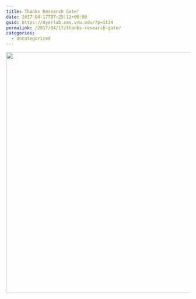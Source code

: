 ```yaml
---
title: Thanks Research Gate!
date: 2017-04-17T07:25:12+00:00
guid: https://dyerlab.ces.vcu.edu/?p=1134
permalink: /2017/04/17/thanks-research-gate/
categories:
  - Uncategorized
---
```

<img class="aligncenter wp-image-1135 size-full" src="http://localhost/wordpress/wp-content/uploads/2017/04/Screen-Shot-2017-04-17-at-8.22.48-AM.png" alt="" width="1194" height="660" srcset="http://localhost/wordpress/wp-content/uploads/2017/04/Screen-Shot-2017-04-17-at-8.22.48-AM.png 1194w, http://localhost/wordpress/wp-content/uploads/2017/04/Screen-Shot-2017-04-17-at-8.22.48-AM-300x166.png 300w, http://localhost/wordpress/wp-content/uploads/2017/04/Screen-Shot-2017-04-17-at-8.22.48-AM-768x425.png 768w, http://localhost/wordpress/wp-content/uploads/2017/04/Screen-Shot-2017-04-17-at-8.22.48-AM-1024x566.png 1024w" sizes="(max-width: 1194px) 100vw, 1194px" />